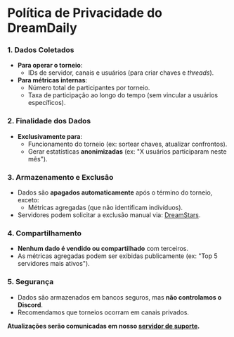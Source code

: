 # Política de Privacidade do DreamDaily  

### 1. Dados Coletados  
- **Para operar o torneio**:  
  - IDs de servidor, canais e usuários (para criar chaves e *threads*).  
- **Para métricas internas**:  
  - Número total de participantes por torneio.  
  - Taxa de participação ao longo do tempo (sem vincular a usuários específicos).  

### 2. Finalidade dos Dados  
- **Exclusivamente para**:  
  - Funcionamento do torneio (ex: sortear chaves, atualizar confrontos).  
  - Gerar estatísticas **anonimizadas** (ex: "X usuários participaram neste mês").  

### 3. Armazenamento e Exclusão  
- Dados são **apagados automaticamente** após o término do torneio, exceto:  
  - Métricas agregadas (que não identificam indivíduos).  
- Servidores podem solicitar a exclusão manual via: [DreamStars](https://discord.gg/fmEafs4yKr).  

### 4. Compartilhamento  
- **Nenhum dado é vendido ou compartilhado** com terceiros.  
- As métricas agregadas podem ser exibidas publicamente (ex: "Top 5 servidores mais ativos").  

### 5. Segurança  
- Dados são armazenados em bancos seguros, mas **não controlamos o Discord**.  
- Recomendamos que torneios ocorram em canais privados.  

**Atualizações serão comunicadas em nosso [servidor de suporte](https://discord.gg/fmEafs4yKr).**  
